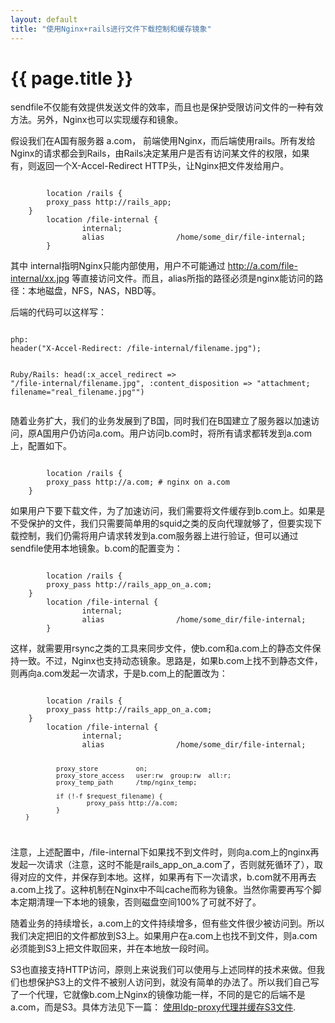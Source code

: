 ```yaml
---
layout: default
title: "使用Nginx+rails进行文件下载控制和缓存镜象"
---
```


# {{ page.title }}

sendfile不仅能有效提供发送文件的效率，而且也是保护受限访问文件的一种有效方法。另外，Nginx也可以实现缓存和镜象。

假设我们在A国有服务器 a.com， 前端使用Nginx，而后端使用rails。所有发给Nginx的请求都会到Rails，由Rails决定某用户是否有访问某文件的权限，如果有，则返回一个X-Accel-Redirect HTTP头，让Nginx把文件发给用户。

<code>
        location /rails {
		proxy_pass http://rails_app;
	}
        location /file-internal {
                internal;
                alias                /home/some_dir/file-internal;
        }
</code>

其中 internal指明Nginx只能内部使用，用户不可能通过 http://a.com/file-internal/xx.jpg 等直接访问文件。而且，alias所指的路径必须是nginx能访问的路径：本地磁盘，NFS，NAS，NBD等。

后端的代码可以这样写：

<code>
php:
header("X-Accel-Redirect: /file-internal/filename.jpg");
                                                     
Ruby/Rails:
head(:x_accel_redirect => "/file-internal/filename.jpg",
      :content_disposition => "attachment; filename=\"real_filename.jpg\"")  
</code>

随着业务扩大，我们的业务发展到了B国，同时我们在B国建立了服务器以加速访问，原A国用户仍访问a.com。用户访问b.com时，将所有请求都转发到a.com上，配置如下。

<code>
        location /rails {
		proxy_pass http://a.com; # nginx on a.com
	}
</code>

如果用户下要下载文件，为了加速访问，我们需要将文件缓存到b.com上。如果是不受保护的文件，我们只需要简单用的squid之类的反向代理就够了，但要实现下载控制，我们仍需将用户请求转发到a.com服务器上进行验证，但可以通过sendfile使用本地镜象。b.com的配置变为：

<code>
        location /rails {
		proxy_pass http://rails_app_on_a.com;
	}
        location /file-internal {
                internal;
                alias                /home/some_dir/file-internal;
        }
</code>

这样，就需要用rsync之类的工具来同步文件，使b.com和a.com上的静态文件保持一致。不过，Nginx也支持动态镜象。思路是，如果b.com上找不到静态文件，则再向a.com发起一次请求，于是b.com上的配置改为：

<code>
        location /rails {
		proxy_pass http://rails_app_on_a.com;
	}
        location /file-internal {
                internal;
                alias                /home/some_dir/file-internal;

                proxy_store          on;
                proxy_store_access   user:rw  group:rw  all:r;
                proxy_temp_path      /tmp/nginx_temp;

                if (!-f $request_filename) {
                        proxy_pass http://a.com;
                }
        }
</code>
 
注意，上述配置中，/file-internal下如果找不到文件时，则向a.com上的nginx再发起一次请求（注意，这时不能是rails_app_on_a.com了，否则就死循环了），取得对应的文件，并保存到本地。这样，如果再有下一次请求，b.com就不用再去a.com上找了。这种机制在Nginx中不叫cache而称为镜象。当然你需要再写个脚本定期清理一下本地的镜象，否则磁盘空间100%了可就不好了。

随着业务的持续增长，a.com上的文件持续增多，但有些文件很少被访问到。所以我们决定把旧的文件都放到S3上。如果用户在a.com上也找不到文件，则a.com必须能到S3上把文件取回来，并在本地放一段时间。

S3也直接支持HTTP访问，原则上来说我们可以使用与上述同样的技术来做。但我们也想保护S3上的文件不被别人访问到，就没有简单的办法了。所以我们自己写了一个代理，它就像b.com上Nginx的镜像功能一样，不同的是它的后端不是a.com，而是S3。具体方法见下一篇：
[使用Idp-proxy代理并缓存S3文件](/past/2009/11/9/shi-yong-idp_proxydai-li-bing-huan-cun-s3wen-jian/).
